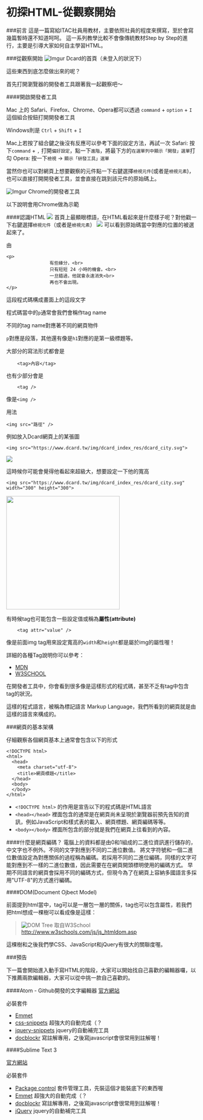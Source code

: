 # 初探HTML-從觀察開始

###前言
這是一篇寫給ITAC社員用教材，主要依照社員的程度來撰寫，至於會寫幾篇暫時還不知道呵呵。
這一系列教學比較不會像傳統教材Step by Step的進行，主要是引導大家如何自主學習HTML。

###從觀察開始
![Imgur][1]
Dcard的首頁（未登入的狀況下）

這些東西到底怎麼做出來的呢？

首先打開瀏覽器的開發者工具跟著我一起觀察吧～

####開啟開發者工具

Mac 上的 Safari、Firefox、Chrome、Opera都可以透過
`command` + `option` + `I` 這個組合按鈕打開開發者工具

Windows則是
`Ctrl` + `Shift` + `I`

Mac上若按了組合鍵之後沒有反應可以參考下面的設定方法，再試一次
Safari: 按下`command` + `,` 打開`偏好設定`，點一下`進階`，將最下方的`在選單列中顯示「開發」選單`打勾
Opera: 按一下`檢視` -> `顯示「研發工具」選單`

當然你也可以對網頁上想要觀察的元件點一下右鍵選擇`檢視元件`(或者是`檢視元素`)，也可以直接打開開發者工具，並會直接在跳到該元件的原始碼上。

![Imgur][3]
Chrome的開發者工具

以下說明會用Chrome做為示範

####認識HTML
![][4]
首頁上最顯眼標語，在HTML看起來是什麼樣子呢？對他戳一下右鍵選擇`檢視元件`（或者是`檢視元素`）
![][5]
可以看到原始碼當中對應的位置的被選起來了。

由
```
<p>
				有些緣分，<br>
				只有短短 24 小時的機會。<br>
				一旦錯過，他就會永遠消失<br>
				再也不會出現。
</p>
```
這段程式碼構成畫面上的這段文字

程式碼當中的`p`通常會我們會稱作tag name

不同的tag name對應著不同的網頁物件

`p`對應是段落，其他還有像是`h1`對應的是第一級標題等。

大部分的寫法形式都會是

```
	<tag>內容</tag>
```

也有少部分會是

```
	<tag />
```

像是`<img />`

用法
```
<img src="路徑" />
```

例如放入Dcard網頁上的某張圖
```
<img src="https://www.dcard.tw/img/dcard_index_res/dcard_city.svg">
```
<img src="https://www.dcard.tw/img/dcard_index_res/dcard_city.svg">

這時候你可能會覺得他看起來超級大，想要設定一下他的寬高

```
<img src="https://www.dcard.tw/img/dcard_index_res/dcard_city.svg" width="300" height="300">
```
<img src="https://www.dcard.tw/img/dcard_index_res/dcard_city.svg" width="300" height="300">

有時候tag也可能包含一些設定值或稱為**屬性(attribute)**

```
	<tag attr="value" />
```
像是前面img tag用來設定寬高的`width`和`height`都是屬於img的屬性喔！

詳細的各種Tag說明你可以參考：
* [MDN](https://developer.mozilla.org/en-US/docs/Web/HTML/Element)
* [W3SCHOOL](https://developer.mozilla.org/en-US/docs/Web/HTML/Element)

在開發者工具中，你會看到很多像是這樣形式的程式碼，甚至不乏有tag中包含tag的狀況。

這樣的程式語言，被稱為標記語言 Markup Language，我們所看到的網頁就是由這樣的語言來構成的。

###網頁的基本架構

仔細觀察各個網頁基本上通常會包含以下的形式

```
<!DOCTYPE html>
<html>
  <head>
    <meta charset="utf-8">
    <title>網頁標題</title>
  </head>
  <body>
  </body>
</html>
```
* `<!DOCTYPE html>` 的作用是宣告以下的程式碼是HTML語言
* `<head></head>` 裡面包含的通常是在網頁尚未呈現於瀏覽器前預先告知的資訊，例如JavaScript和樣式表的載入、網頁標題、網頁編碼等等。
* `<body></body>` 裡面所包含的部分就是我們在網頁上往看到的內容。

####什麼是網頁編碼？
電腦上的資料都是由0和1組成的二進位資訊進行儲存的，中文字也不例外。不同的文字對應到不同的二進位數值。
將文字符號和一個二進位數值設定為對應關係的過程稱為編碼。若採用不同的二進位編碼，同樣的文字可能對應到不一樣的二進位數值，因此需要在在網頁開頭標明使用的編碼方式。
早期不同語言的網頁會採用不同的編碼方式，但現今為了在網頁上容納多國語言多採用"UTF-8"的方式進行編碼。

####DOM(Document Ojbect Model)

前面提到html當中，tag可以是一層包一層的關係，tag也可以包含屬性，若我們把html想成一棵樹可以看成像是這樣：
> ![DOM Tree][7]
> 取自W3School http://www.w3schools.com/js/js_htmldom.asp

這棵樹和之後我們學CSS、JavaScript和jQuery有很大的關聯度喔。

###預告

下一篇會開始進入動手寫HTML的階段，大家可以開始找自己喜歡的編輯器囉，以下推薦兩款編輯器，大家可以從中挑一款自己喜歡的。

####Atom - Github開發的文字編輯器
[官方網站](https://atom.io)

必裝套件
* [Emmet](http://emmet.io)
* [css-snippets](https://atom.io/packages/css-snippets)	超強大的自動完成（？
* [jquery-snippets](https://atom.io/packages/jquery-snippets)	jquery的自動補完工具
* [docblockr](https://atom.io/packages/docblockr)		寫註解專用，之後寫javascript會很常用到註解喔！

####Sublime Text 3

[官方網站](http://www.sublimetext.com/3)

必裝套件
 * [Package control](https://packagecontrol.io)	套件管理工具，先裝這個才能裝底下的東西喔
 * [Emmet](http://emmet.io)	超強大的自動完成（？
 * [docblockr](https://packagecontrol.io/packages/DocBlockr)	寫註解專用，之後寫javascript會很常用到註解喔！
 * [jQuery](https://packagecontrol.io/packages/jQuery)	jquery的自動補完工具
 


[1]: http://i.imgur.com/iR3zlte.png
[2]: http://i.imgur.com/hwZb23i.png
[3]: http://i.imgur.com/i0AyTzX.png "右方為chrome的開發者工具"
[4]: http://i.imgur.com/fgOJC9m.png
[5]: http://i.imgur.com/twH466X.png
[6]: http://i.imgur.com/vSdH8zt.png "css"
[7]: http://www.w3schools.com/js/pic_htmltree.gif "DOM Tree"
